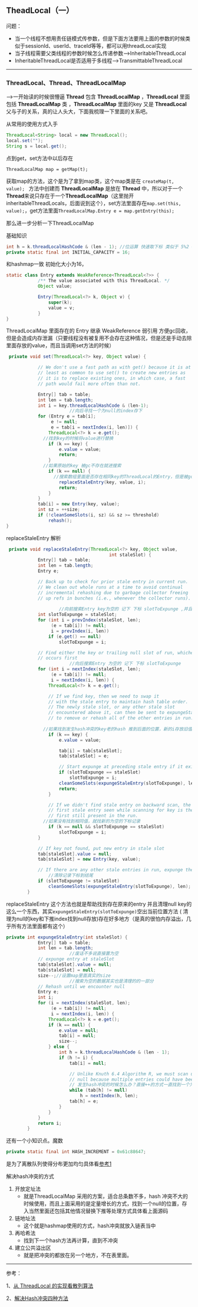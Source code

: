 ## TheadLocal（一）

问题：

* 当一个线程不想用责任链模式传参数，但是下面方法要用上面的参数的时候类似于sessionId、userId、traceId等等，都可以用threadLocal实现
* 当子线程需要父类线程的参数时候怎么传递参数-->InheritableThreadLocal
* InheritableThreadLocal是否适用于多线程-->TransmittableThreadLocal

---

### ThreadLocal、Thread、ThreadLocalMap

-->一开始读的时候很懵逼 **Thread** 包含 **ThreadLocalMap** ，**ThreadLocal** 里面包括 **ThreadLocalMap** 类 ，**ThreadLocalMap** 里面的key 又是 **ThreadLocal**  父与子的关系，真的让人头大，下面我梳理一下里面的关系吧。

从常用的使用方式入手

```java
ThreadLocal<String> local = new ThreadLocal();
local.set("");
String s = local.get();
```

点到get，set方法中以后存在

`ThreadLocalMap map = getMap(t);`

获取map的方法，这个是为了拿到map类，这个map类是在 `createMap(t, value); ` 方法中创建而 **ThreadLocalMap** 是放在 **Thread** 中，所以对于一个**Thread**来说只存在于一个**ThreadLocalMap**<threadLocals>（这里抛开inheritableThreadLocals，后面说到这个），set方法里面存在`map.set(this, value);`，get方法里面`ThreadLocalMap.Entry e = map.getEntry(this);`

那么进一步分析一下ThreadLocalMap

基础知识

```java
int h = k.threadLocalHashCode & (len - 1); //位运算 快速取下标 类似于 5%2 =2
private static final int INITIAL_CAPACITY = 16;
```

和hashmap一致  初始化大小为16，

```java
static class Entry extends WeakReference<ThreadLocal<?>> {
            /** The value associated with this ThreadLocal. */
            Object value;

            Entry(ThreadLocal<?> k, Object v) {
                super(k);
                value = v;
            }
}
```

ThreadLocalMap 里面存在的 Entry 继承 WeakReference 弱引用 方便gc回收，但是会造成内存泄漏（只要线程没有被复用不会存在这种情况，但是还是手动去除里面存放的value，而且当调用set方法的时候）

```java
 private void set(ThreadLocal<?> key, Object value) {

            // We don't use a fast path as with get() because it is at
            // least as common to use set() to create new entries as
            // it is to replace existing ones, in which case, a fast
            // path would fail more often than not.

            Entry[] tab = table;
            int len = tab.length;
            int i = key.threadLocalHashCode & (len-1);
						//向后寻找一个为null的index存下
            for (Entry e = tab[i];
                 e != null;
                 e = tab[i = nextIndex(i, len)]) {
                ThreadLocal<?> k = e.get();
              //找到key的时候将value进行替换
                if (k == key) {
                    e.value = value;
                    return;
                }
              //如果原始的key 被gc不存在就进搜索
                if (k == null) {
                  //搜索数组里面是否存在相同key的ThreadLocal的Entry，但是被gc回收的
                    replaceStaleEntry(key, value, i);
                    return;
                }
            }
            tab[i] = new Entry(key, value);
            int sz = ++size;
            if (!cleanSomeSlots(i, sz) && sz >= threshold)
                rehash();
}
```

replaceStaleEntry 解析

```java
 private void replaceStaleEntry(ThreadLocal<?> key, Object value,
                                       int staleSlot) {
            Entry[] tab = table;
            int len = tab.length;
            Entry e;

            // Back up to check for prior stale entry in current run.
            // We clean out whole runs at a time to avoid continual
            // incremental rehashing due to garbage collector freeing
            // up refs in bunches (i.e., whenever the collector runs).
						
   					//向前搜索Entry key为空的 记下 下标 slotToExpunge ,并且一直推到最前面记下最前面的key为空的i，方便后面清除
            int slotToExpunge = staleSlot;
            for (int i = prevIndex(staleSlot, len);
                 (e = tab[i]) != null;
                 i = prevIndex(i, len))
                if (e.get() == null)
                    slotToExpunge = i;

            // Find either the key or trailing null slot of run, whichever
            // occurs first
						//向后搜索Entry 为空的 记下 下标 slotToExpunge 
            for (int i = nextIndex(staleSlot, len);
                 (e = tab[i]) != null;
                 i = nextIndex(i, len)) {
                ThreadLocal<?> k = e.get();

                // If we find key, then we need to swap it
                // with the stale entry to maintain hash table order.
                // The newly stale slot, or any other stale slot
                // encountered above it, can then be sent to expungeStaleEntry
                // to remove or rehash all of the other entries in run.
							
              //如果找到发生hash冲突的key老的hash 推到后面的位置，新的i存放旧值
                if (k == key) {
                    e.value = value;

                    tab[i] = tab[staleSlot];
                    tab[staleSlot] = e;

                    // Start expunge at preceding stale entry if it exists
                    if (slotToExpunge == staleSlot)
                        slotToExpunge = i;
                    cleanSomeSlots(expungeStaleEntry(slotToExpunge), len);
                    return;
                }

                // If we didn't find stale entry on backward scan, the
                // first stale entry seen while scanning for key is the
                // first still present in the run.
              //如果没有找到相同值，就找新的为空的下标记录
                if (k == null && slotToExpunge == staleSlot)
                    slotToExpunge = i;
            }

            // If key not found, put new entry in stale slot
            tab[staleSlot].value = null;
            tab[staleSlot] = new Entry(key, value);

            // If there are any other stale entries in run, expunge them
   				//清除记录下标到结尾
            if (slotToExpunge != staleSlot)
                cleanSomeSlots(expungeStaleEntry(slotToExpunge), len);
        }
```



replaceStaleEntry 这个方法也就是帮助找到存在原来的entry 并且清理null key的这么一个东西，其实`expungeStaleEntry(slotToExpunge)`空出当前位置方法 ( 清理为null的key和下推index找到null存放)存在好多地方（是真的很怕内存溢出，几乎所有方法里面都有这个）

```java
private int expungeStaleEntry(int staleSlot) {
            Entry[] tab = table;
            int len = tab.length;
						//废话不多说直接置为空
            // expunge entry at staleSlot
            tab[staleSlot].value = null;
            tab[staleSlot] = null;
            size--;//设置map里面真实的size
						//搜索为空的数据其实也是清理的的一部分
            // Rehash until we encounter null
            Entry e;
            int i;
            for (i = nextIndex(staleSlot, len);
                 (e = tab[i]) != null;
                 i = nextIndex(i, len)) {
                ThreadLocal<?> k = e.get();
                if (k == null) {
                    e.value = null;
                    tab[i] = null;
                    size--;
                } else {
                    int h = k.threadLocalHashCode & (len - 1);
                    if (h != i) {
                        tab[i] = null;

                        // Unlike Knuth 6.4 Algorithm R, we must scan until
                        // null because multiple entries could have been stale.
                      	// 发生hash冲突的时候怎么办？直接++的方式一直找到一个为空的位置放下，所以其实不建议使用非常多的ThreadLocal在一个Thread里面，
                        while (tab[h] != null)
                            h = nextIndex(h, len);
                        tab[h] = e;
                    }
                }
            }
            return i;
        }
```

还有一个小知识点。魔数

```java
private static final int HASH_INCREMENT = 0x61c88647;
```

是为了离散队列使得分布更加均匀具体看[参考1](https://zhuanlan.zhihu.com/p/40515974)

解决hash冲突的方式

1. 开放定址法
   *  就是ThreadLocalMap 采用的方案，适合总条数不多，hash 冲突不大的时候使用，而且上面采用的是定量增长的方式，找到一个null的位置，存入当然里面还包括其他情况替换下推等处理方式具体看上面源码
2. 链地址法
   *  这个就是hashmap使用的方式，hash冲突就放入链表当中
3. 再哈希法
   *  找到下一个hash方法再计算，直到不冲突
4. 建立公共溢出区
   * 就是把冲突的都放在另一个地方，不在表里面。

---

参考：

1、[从 ThreadLocal 的实现看散列算法](https://zhuanlan.zhihu.com/p/40515974)

2、[解决Hash冲突四种方法](https://blog.csdn.net/yeiweilan/article/details/73412438)
